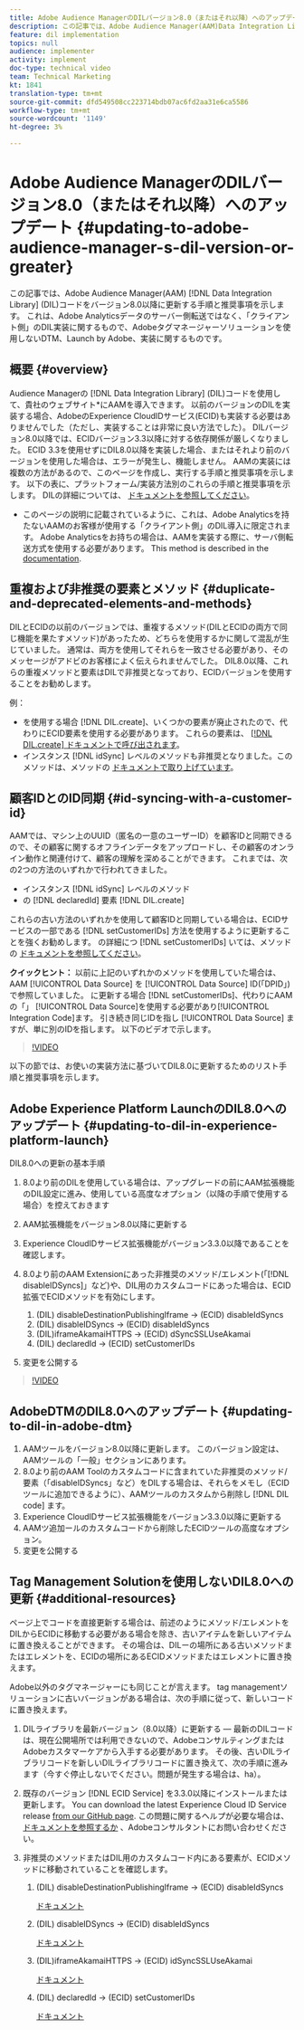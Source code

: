 ```yaml
---
title: Adobe Audience ManagerのDILバージョン8.0（またはそれ以降）へのアップデート
description: この記事では、Adobe Audience Manager(AAM)Data Integration Library(DIL)コードをバージョン8.0以降に更新する手順と推奨事項を示します。 これは、Adobe Analyticsデータのサーバー側転送ではなく、「クライアント側」のDIL実装に関するもので、Adobeタグマネージャーソリューションを使用しないDTM、Launch by Adobe、実装に関するものです。
feature: dil implementation
topics: null
audience: implementer
activity: implement
doc-type: technical video
team: Technical Marketing
kt: 1841
translation-type: tm+mt
source-git-commit: dfd549508cc223714bdb07ac6fd2aa31e6ca5586
workflow-type: tm+mt
source-wordcount: '1149'
ht-degree: 3%

---
```



# Adobe Audience ManagerのDILバージョン8.0（またはそれ以降）へのアップデート {#updating-to-adobe-audience-manager-s-dil-version-or-greater}

この記事では、Adobe Audience Manager(AAM) [!DNL Data Integration Library] (DIL)コードをバージョン8.0以降に更新する手順と推奨事項を示します。 これは、Adobe Analyticsデータのサーバー側転送ではなく、「クライアント側」のDIL実装に関するもので、Adobeタグマネージャーソリューションを使用しないDTM、Launch by Adobe、実装に関するものです。

## 概要 {#overview}

Audience Managerの [!DNL Data Integration Library] (DIL)コードを使用して、貴社のウェブサイト*にAAMを導入できます。 以前のバージョンのDILを実装する場合、AdobeのExperience CloudIDサービス(ECID)も実装する必要はありませんでした（ただし、実装することは非常に良い方法でした）。 DILバージョン8.0以降では、ECIDバージョン3.3以降に対する依存関係が厳しくなりました。 ECID 3.3を使用せずにDIL8.0以降を実装した場合、またはそれより前のバージョンを使用した場合は、エラーが発生し、機能しません。 AAMの実装には複数の方法があるので、このページを作成し、実行する手順と推奨事項を示します。 以下の表に、プラットフォーム/実装方法別のこれらの手順と推奨事項を示します。 DILの詳細については、 [ドキュメントを参照してください](https://marketing.adobe.com/resources/help/en_US/aam/c_dil.html)。

* このページの説明に記載されているように、これは、Adobe Analyticsを持たないAAMのお客様が使用する「クライアント側」のDIL導入に限定されます。 Adobe Analyticsをお持ちの場合は、AAMを実装する際に、サーバ側転送方式を使用する必要があります。 This method is described in the [documentation](https://marketing.adobe.com/resources/help/ja_JP/reference/ssf.html).

## 重複および非推奨の要素とメソッド {#duplicate-and-deprecated-elements-and-methods}

DILとECIDの以前のバージョンでは、重複するメソッド(DILとECIDの両方で同じ機能を果たすメソッド)があったため、どちらを使用するかに関して混乱が生じていました。 通常は、両方を使用してそれらを一致させる必要があり、そのメッセージがアドビのお客様によく伝えられませんでした。 DIL8.0以降、これらの重複メソッドと要素はDILで非推奨となっており、ECIDバージョンを使用することをお勧めします。

例：

* を使用する場合 [!DNL DIL.create]、いくつかの要素が廃止されたので、代わりにECID要素を使用する必要があります。 これらの要素は、 [[!DNL DIL.create] ドキュメントで呼び出されます](https://marketing.adobe.com/resources/help/en_US/aam/r_dil_create.html)。
* インスタンス [!DNL idSync] レベルのメソッドも非推奨となりました。このメソッドは、メソッドの [ドキュメントで取り上げています](https://marketing.adobe.com/resources/help/en_US/aam/r_dil_idsync.html)。

## 顧客IDとのID同期 {#id-syncing-with-a-customer-id}

AAMでは、マシン上のUUID（匿名の一意のユーザーID）を顧客IDと同期できるので、その顧客に関するオフラインデータをアップロードし、その顧客のオンライン動作と関連付けて、顧客の理解を深めることができます。 これまでは、次の2つの方法のいずれかで行われてきました。

* インスタンス [!DNL idSync] レベルのメソッド
* の [!DNL declaredId] 要素 [!DNL DIL.create]

これらの古い方法のいずれかを使用して顧客IDと同期している場合は、ECIDサービスの一部である [!DNL setCustomerIDs] 方法を使用するように更新することを強くお勧めします。 の詳細につ [!DNL setCustomerIDs] いては、メソッドの [ドキュメントを参照してください](https://marketing.adobe.com/resources/help/en_US/mcvid/mcvid_setcustomerids.html)。

**クイックヒント：** 以前に上記のいずれかのメソッドを使用していた場合は、AAM [!UICONTROL Data Source] を [!UICONTROL Data Source] ID(「DPID」)で参照していました。 に更新する場合 [!DNL setCustomerIDs]、代わりにAAMの「」 [!UICONTROL Data Source]を使用する必要があり[!UICONTROL Integration Code]ます。 引き続き同じIDを指し [!UICONTROL Data Source] ますが、単に別のIDを指します。 以下のビデオで示します。

>[!VIDEO](https://video.tv.adobe.com/v/23873/?quality=12)

以下の節では、お使いの実装方法に基づいてDIL8.0に更新するためのリスト手順と推奨事項を示します。

## Adobe Experience Platform LaunchのDIL8.0へのアップデート {#updating-to-dil-in-experience-platform-launch}

DIL8.0への更新の基本手順

1. 8.0より前のDILを使用している場合は、アップグレードの前にAAM拡張機能のDIL設定に進み、使用している高度なオプション（以降の手順で使用する場合）を控えておきます
1. AAM拡張機能をバージョン8.0以降に更新する
1. Experience CloudIDサービス拡張機能がバージョン3.3.0以降であることを確認します。
1. 8.0より前のAAM Extensionにあった非推奨のメソッド/エレメント(「[!DNL disableIDSyncs]」など)や、DIL用のカスタムコードにあった場合は、ECID拡張でECIDメソッドを有効にします。

   1. (DIL) disableDestinationPublishingIframe -> (ECID) disableIdSyncs
   1. (DIL) disableIDSyncs -> (ECID) disableIdSyncs
   1. (DIL)iframeAkamaiHTTPS -> (ECID) dSyncSSLUseAkamai
   1. (DIL) declaredId -> (ECID) setCustomerIDs

1. 変更を公開する

>[!VIDEO](https://video.tv.adobe.com/v/23874/?quality=12)

## AdobeDTMのDIL8.0へのアップデート {#updating-to-dil-in-adobe-dtm}

1. AAMツールをバージョン8.0以降に更新します。 このバージョン設定は、AAMツールの「一般」セクションにあります。
1. 8.0より前のAAM Toolのカスタムコードに含まれていた非推奨のメソッド/要素（「disableIDSyncs」など）をDILする場合は、それらをメモし（ECIDツールに追加できるように）、AAMツールのカスタムから削除し [!DNL DIL code] ます。
1. Experience CloudIDサービス拡張機能をバージョン3.3.0以降に更新する
1. AAMツ追加ールのカスタムコードから削除したECIDツールの高度なオプション。
1. 変更を公開する

## Tag Management Solutionを使用しないDIL8.0への更新 {#additional-resources}

ページ上でコードを直接更新する場合は、前述のようにメソッド/エレメントをDILからECIDに移動する必要がある場合を除き、古いアイテムを新しいアイテムに置き換えることができます。 その場合は、DILーの場所にある古いメソッドまたはエレメントを、ECIDの場所にあるECIDメソッドまたはエレメントに置き換えます。

Adobe以外のタグマネージャーにも同じことが言えます。 tag managementソリューションに古いバージョンがある場合は、次の手順に従って、新しいコードに置き換えます。

1. DILライブラリを最新バージョン（8.0以降）に更新する — 最新のDILコードは、現在公開場所では利用できないので、AdobeコンサルティングまたはAdobeカスタマーケアから入手する必要があります。 その後、古いDILライブラリコードを新しいDILライブラリコードに置き換えて、次の手順に進みます（今すぐ停止しないでください。問題が発生する場合は、ha）。
1. 既存のバージョン [!DNL ECID Service] を3.3.0以降にインストールまたは更新します。 You can download the latest Experience Cloud ID Service release [from our GitHub page](https://github.com/Adobe-Marketing-Cloud/id-service/releases). この問題に関するヘルプが必要な場合は、 [ドキュメントを参照するか](https://marketing.adobe.com/resources/help/ja_JP/mcvid/) 、Adobeコンサルタントにお問い合わせください。

1. 非推奨のメソッドまたはDIL用のカスタムコード内にある要素が、ECIDメソッドに移動されていることを確認します。

   1. (DIL) disableDestinationPublishingIframe -> (ECID) disableIdSyncs

      [ドキュメント](https://marketing.adobe.com/resources/help/ja_JP/mcvid/mcvid-disableidsync.html)

   1. (DIL) disableIDSyncs -> (ECID) disableIdSyncs

      [ドキュメント](https://marketing.adobe.com/resources/help/ja_JP/mcvid/mcvid-disableidsync.html)

   1. (DIL)iframeAkamaiHTTPS -> (ECID) idSyncSSLUseAkamai

      [ドキュメント](https://marketing.adobe.com/resources/help/en_US/aam/r_dil_create.html)

   1. (DIL) declaredId -> (ECID) setCustomerIDs

      [ドキュメント](https://marketing.adobe.com/resources/help/en_US/mcvid/mcvid_setcustomerids.html)